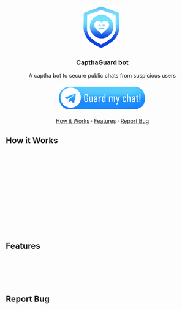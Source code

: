 <br />
<p align="center">
  <a href="https://github.com/stegogo/CaptchaGuard-bot">
    <img src="git-readme-pics/ico_git.png" alt="Logo" width="100" height="110">
  </a>
  <h3 align="center">CapthaGuard bot</h3>
   <p align="center">
      A captha bot to secure public chats from suspicious users
      <br> <br>
      <a href="https://github.com/stegogo/CaptchaGuard-bot">
        <img src="git-readme-pics/add_bot.png" alt="tg link" width="230" height="65">
      </a>
      <br> <br>
      <a href="#how-it-works">How it Works</a>
      ·
      <a href="#features">Features</a>
      ·
      <a href="#report-bug">Report Bug</a>
    </p>
 </p>

## How it Works
 <br> <br> <br> <br> <br> <br> <br> <br> <br> <br> <br> <br>
## Features
 <br> <br> <br> <br>
## Report Bug
